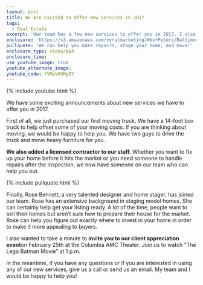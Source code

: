 ```yaml
---
layout: post
title: We Are Excited to Offer New Services in 2017
tags:
  - Real Estate
excerpt: 'Our team has a few new services to offer you in 2017. I also want to invite you to our client appreciation event on February 25th!'
enclosure: 'https://s3.amazonaws.com/vyralmarketing/Wes+Peters/Baltimore+Metro+Real+Estate-+Our+team+has+made+a+few+changes+this+year.mp4'
pullquote: 'We can help you make repairs, stage your home, and move!'
enclosure_type: video/mp4
enclosure_time:
use_youtube_image: true
youtube_alternate_image:
youtube_code: 7VMeVH9Mg8Y
---
```



{% include youtube.html %}

We have some exciting announcements about new services we have to offer you in 2017.

First of all, we just purchased our first moving truck. We have a 14-foot box truck to help offset some of your moving costs. If you are thinking about moving, we would be happy to help you. We have two guys to drive the truck and move heavy furniture for you.

**We also added a licensed contractor to our staff.** Whether you want to fix up your home before it hits the market or you need someone to handle repairs after the inspection, we now have someone on our team who can help you out.

{% include pullquote.html %}

Finally, Rose Bennett, a very talented designer and home stager, has joined our team. Rose has an extensive background in staging model homes. She can certainly help get your listing ready. A lot of the time, people want to sell their homes but aren’t sure how to prepare their house for the market. Rose can help you figure out exactly where to invest in your home in order to make it more appealing to buyers.

I also wanted to take a minute to **invite you to our client appreciation event**on February 25th at the Columbia AMC Theater. Join us to watch “The Lego Batman Movie” at 1 p.m.

In the meantime, if you have any questions or if you are interested in using any of our new services, give us a call or send us an email. My team and I would be happy to help you!